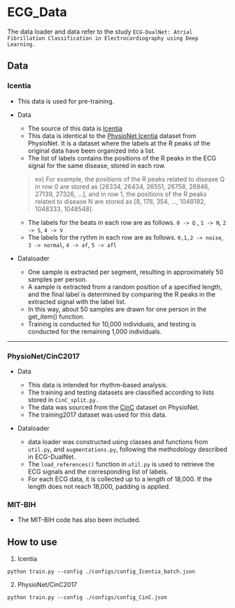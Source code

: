 # ECG_Data

The data loader and data refer to the study `ECG-DualNet: Atrial Fibrillation Classification in Electrocardiography using Deep Learning.`

## Data 

### Icentia
- This data is used for pre-training.

* Data
  * The source of this data is [Icentia](https://studtudarmstadtde-my.sharepoint.com/personal/christoph_reich_stud_tu-darmstadt_de/_layouts/15/onedrive.aspx?id=%2Fpersonal%2Fchristoph%5Freich%5Fstud%5Ftu%2Ddarmstadt%5Fde%2FDocuments%2FUni%2FECG%5FClassification%2Fdata%2Ezip&parent=%2Fpersonal%2Fchristoph%5Freich%5Fstud%5Ftu%2Ddarmstadt%5Fde%2FDocuments%2FUni%2FECG%5FClassification&ga=1)
  * This data is identical to the [PhysioNet Icentia](https://www.physionet.org/content/icentia11k-continuous-ecg/1.0/) dataset from PhysioNet. It is a dataset where the labels at the R peaks of the original data have been organized into a list.
  * The list of labels contains the positions of the R peaks in the ECG signal for the same disease, stored in each row.

  > ex) For example, the positions of the R peaks related to disease Q in row 0 are stored as [26334, 26434, 26551, 26758, 26946, 27139, 27326, ...], and in row 1, the positions of the R peaks related to disease N are stored as [8, 178, 354, ..., 1048192, 1048333, 1048548].

  * The labels for the beats in each row are as follows. `0 -> Q` , `1 -> N`, `2 -> S`, `4 -> V`
  * The labels for the rythm in each row are as follows. `0,1,2 -> noise`, `3 -> normal`, `4 -> af`, `5 -> afl`
  
* Dataloader
  * One sample is extracted per segment, resulting in approximately 50 samples per person.
  * A sample is extracted from a random position of a specified length, and the final label is determined by comparing the R peaks in the extracted signal with the label list.
  * In this way, about 50 samples are drawn for one person in the get_item() function.
  * Training is conducted for 10,000 individuals, and testing is conducted for the remaining 1,000 individuals.

------
### PhysioNet/CinC2017
* Data
  * This data is intended for rhythm-based analysis.
  * The training and testing datasets are classified according to lists stored in `CinC_split.py.`
  * The data was sourced from the [CinC](https://physionet.org/content/challenge-2017/1.0.0/) dataset on PhysioNet.
  * The training2017 dataset was used for this data.
    
* Dataloader
  * data loader was constructed using classes and functions from `util.py`, and `augmentations.py`, following the methodology described in ECG-DualNet.  
  * The `load_references()` function in `util.py` is used to retrieve the ECG signals and the corresponding list of labels.
  * For each ECG data, it is collected up to a length of 18,000. If the length does not reach 18,000, padding is applied.


### MIT-BIH
- The MIT-BIH code has also been included.


## How to use

1. Icentia
```
python train.py --config ./configs/config_Icentia_batch.json
```

2. PhysioNet/CinC2017
```
python train.py --config ./configs/config_CinC.json
```

